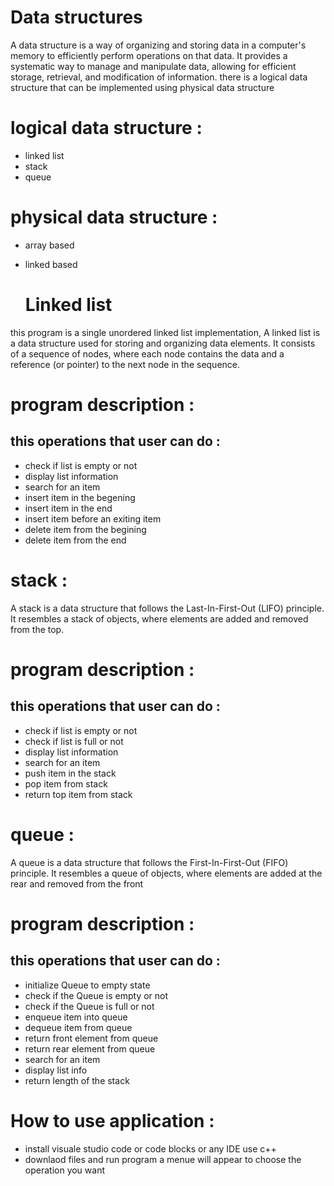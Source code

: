 # Data structures
A data structure is a way of organizing and storing data in a computer's memory to efficiently perform operations on that data. It provides a systematic way to manage and manipulate data, allowing for efficient storage, retrieval, and modification of information.
there is a logical data structure that can be implemented using physical data structure
# logical data structure :
- linked list
- stack
- queue
# physical data structure :
- array based
- linked based
  
  # Linked list 
this program is a single unordered linked list implementation, A linked list is a data structure used for storing and organizing data elements.
It consists of a sequence of nodes, where each node contains the data and a reference (or pointer) to the next node in the sequence.

# program description :

## this operations that user can do :

- check if list is empty or not
- display list information
- search for an item
- insert item in the begening
- insert item in the end
- insert item before an exiting item
- delete item from the begining
- delete item from the end

 # stack :
 A stack is a data structure that follows the Last-In-First-Out (LIFO) principle. It resembles a stack of objects, where elements are added and removed from the top.

 # program description :

## this operations that user can do :

- check if list is empty or not
- check if list is full or not
- display list information
- search for an item
- push item in the stack
- pop item from stack
- return top item from stack

 # queue :
 A queue is a data structure that follows the First-In-First-Out (FIFO) principle. It resembles a queue of objects, where elements are added at the rear and removed from the front

 # program description :

## this operations that user can do :

- initialize Queue to empty state 
- check if the Queue is empty or not
- check if the Queue is full or not
- enqueue item into queue
- dequeue item from queue
- return front element from queue
- return rear element from queue
- search for an item
- display list info 
- return length of the stack

# How to use application :
 
 - install visuale studio code or code blocks or any IDE use c++
 - downlaod files and run program a menue will appear to choose the operation you want
